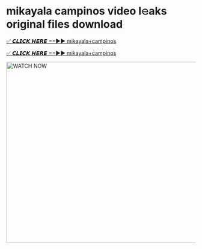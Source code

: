 # mikayala campinos video l𝚎aks original files download

<p><a href="https://mediafirer.com/mikayala+campinos&ref=titik" rel="nofollow">✅ 𝘾𝙇𝙄𝘾𝙆 𝙃𝙀𝙍𝙀 ==►► mikayala+campinos</a></p>

<p><a href="https://mediafirer.com/mikayala+campinos&ref=titik" rel="nofollow">✅ 𝘾𝙇𝙄𝘾𝙆 𝙃𝙀𝙍𝙀 ==►► mikayala+campinos</a></p>

<p><a rel="nofollow" title="WATCH NOW" href="https://mediafirer.com/mikayala+campinos&ref=titik"><img border="mikayala+campinos" height="480" width="854" title="WATCH NOW" alt="WATCH NOW" src="https://i.imgur.com/WiGg2rx.gif"></a></p>